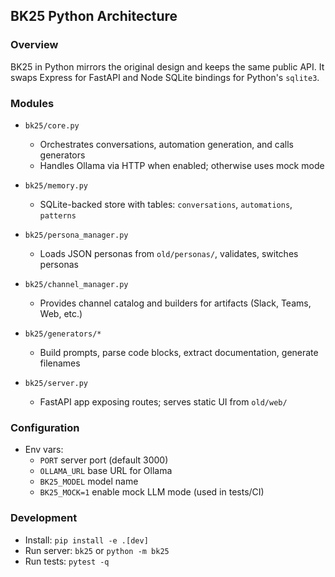## BK25 Python Architecture

### Overview
BK25 in Python mirrors the original design and keeps the same public API. It swaps Express for FastAPI and Node SQLite bindings for Python's `sqlite3`.

### Modules
- `bk25/core.py`
  - Orchestrates conversations, automation generation, and calls generators
  - Handles Ollama via HTTP when enabled; otherwise uses mock mode

- `bk25/memory.py`
  - SQLite-backed store with tables: `conversations`, `automations`, `patterns`

- `bk25/persona_manager.py`
  - Loads JSON personas from `old/personas/`, validates, switches personas

- `bk25/channel_manager.py`
  - Provides channel catalog and builders for artifacts (Slack, Teams, Web, etc.)

- `bk25/generators/*`
  - Build prompts, parse code blocks, extract documentation, generate filenames

- `bk25/server.py`
  - FastAPI app exposing routes; serves static UI from `old/web/`

### Configuration
- Env vars:
  - `PORT` server port (default 3000)
  - `OLLAMA_URL` base URL for Ollama
  - `BK25_MODEL` model name
  - `BK25_MOCK=1` enable mock LLM mode (used in tests/CI)

### Development
- Install: `pip install -e .[dev]`
- Run server: `bk25` or `python -m bk25`
- Run tests: `pytest -q`


